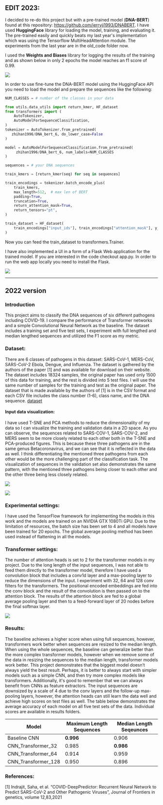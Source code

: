 ## EDIT 2023:
I decided to re-do this project but with a pre-trained model (**DNA-BERT**) found at this repository: https://github.com/jerryji1993/DNABERT. I have used **HuggingFace** library for loading the model, training, and evaluating it. The pre-trained easily and quickly beats my last year's implementation which was using the Tensorflow MultiHeadAttention module.
The experiments from the last year are in the old_code folder now.

I used the **Weights and Biases** library for logging the results of the training and as shown below in only 2 epochs the model reaches an f1 score of 0.99. 

![](data/eval_logs.png)

In order to use fine-tune the DNA-BERT model using the HuggingFace API you need to load the model and prepare the sequences like the following:

```python
NUM_CLASSES = # number of the classes in your data

from utils.data_utils import return_kmer, HF_dataset
from transformers import (
    AutoTokenizer,
    AutoModelForSequenceClassification,
)
tokenizer = AutoTokenizer.from_pretrained(
   zhihan1996/DNA_bert_6, do_lower_case=False
)

model = AutoModelForSequenceClassification.from_pretrained(
     zhihan1996/DNA_bert_6, num_labels=NUM_CLASSES
)

sequences = # your DNA sequences 

train_kmers = [return_kmer(seq) for seq in sequences]

train_encodings = tokenizer.batch_encode_plus(
    train_kmers,
    max_length=512,  # max len of BERT
    padding=True,
    truncation=True,
    return_attention_mask=True,
    return_tensors="pt",
)

train_dataset = HF_dataset(
    train_encodings["input_ids"], train_encodings["attention_mask"], y_train
)
```
Now you can feed the train_dataset to transformers.Trainer.

I have also implemented a UI in a form of a Flask Web application for the trained model. If you are interested in the code checkout app.py.
In order to run the web app locally you need to install the Flask.

![](UI.png)

------------------------------------------------------------------------------------------------------------------------------
## 2022 version
### Introduction
This project aims to classify the DNA sequences of six different pathogens including COVID-19. I compare the performance of Transformer networks and a simple Convolutional Neural Network as the baseline. The dataset includes a training set and five test sets, I experiment with full lengthed and median lengthed sequences and utilized the F1 score as my metric. 

### Dataset:
There are 6 classes of pathogens in this dataset: SARS-CoV-1, MERS-CoV, SARS-CoV-2 Ebola, Dengue, and Influenza. The dataset is gathered by the authors of the paper [1] and was available for download on their website. The dataset includes 18324 samples, the original paper has used only 1500 of this data for training, and the rest is divided into 5 test files. I will use the same number of samples for the training and test as the original paper. The dataset that is made available by the authors of [1] is in the CSV format and each CSV file includes the class number (1-6), class name, and the DNA sequence.  [dataset](http://www.nitttrkol.ac.in/indrajit/projects/COVID-DeepPredictor/)

#### Input data visualization:
I have used T-SNE and PCA methods to reduce the dimensionality of my data so I can visualize the training and validation data in a 2D space. As you can observe, the sequences related to SARS-COV-1, SARS-COV-2, and MERS seem to be more closely related to each other both in the T-SNE and PCA-produced figures. This is because these three pathogens are in the same genus Betacoronavirus, and we can see that it is reflected in the data as well. I think differentiating the mentioned three pathogens from each other would be the more challenging part of the classification task. The visualization of sequences in the validation set also demonstrates the same pattern, with the mentioned three pathogens being closer to each other and the other three being less closely related.

![](data/tsne_train.png)

![](data/tsne_val.png)

### Experimental settings:
I have used the TensorFlow framework for implementing the models in this work and the models are trained on an NVIDIA GTX 1080Ti GPU. Due to the limitation of resources, the batch size has been set to 4 and all models have been trained for 20 epochs. The global average pooling method has been used instead of flattening in all the models.

### Transformer settings:
The number of attention heads is set to 2 for the transformer models in my project. Due to the long length of the input sequences, I was not able to feed them directly to the transformer model, therefore I have used a convolution block that includes a conv1d layer and a max-pooling layer to reduce the dimensions of the input. I experiment with 32, 64 and 128 conv filters for the transformers. The positional encoded embeddings are fed into the conv block and the result of the convolution is then passed on to the attention block. The results of the attention block are fed to a global average pooling layer and then to a feed-forward layer of 20 nodes before the final softmax layer.

![](CNN_Transformer_32_architecture.png)

### Results:
The baseline achieves a higher score when using full sequences, however, transformers work better when sequences are resized to the median length. When using the whole sequences, the baseline can generalize better than the more complex transformer models, however when we remove some of the data in resizing the sequences to the median length, transformer models work better. This project demonstrates that the biggest model doesn’t always yield the best result. Perhaps, it is better to always start with simpler models such as a simple CNN, and then try more complex models like transformers. Additionally, it's good to remember that we can always benefit from CNNs as feature extractors. The input sequences are downsized by a scale of 4 due to the conv layers and the follow-up max-pooling layers, however, the attention heads can still learn the data well and achieve high scores on test files as well. 
The table below demonstrates the average accuracy of each model on all five test sets of the data. Individual scores are available in results folders.

| Model  | Maximum Length Sequences |Median Length Seqeunces|
| ------------- | ------------- |------------- |
| Baseline CNN | **0.996**  | 0.906 |
| CNN_Transformer_32  | 0.985 | **0.986**  |
| CNN_Transformer_64   | 0.914 | 0.959|
| CNN_Transformer_128   | 0.950 | 0.896 |

### References:
[1] Indrajit, Saha, et al. “COVID-DeepPredictor: Recurrent Neural Network to Predict SARS-CoV-2 and Other Pathogenic Viruses”, Journal of Frontiers in genetics, volume 12,83,2021
